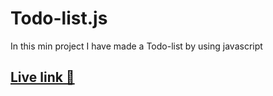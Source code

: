 # Todo-list.js
In this min project I have made a Todo-list by using javascript

## [Live link 🚀](https://todo-list-sg.netlify.app/)
